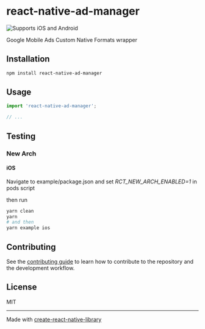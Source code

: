 # react-native-ad-manager

![Supports iOS and Android][support-badge]

Google Mobile Ads Custom Native Formats wrapper

## Installation

```sh
npm install react-native-ad-manager
```

## Usage

```js
import 'react-native-ad-manager';

// ...
```

## Testing

### New Arch

#### iOS

Navigate to example/package.json and set _RCT_NEW_ARCH_ENABLED=1_ in pods script

then run

```sh
yarn clean
yarn
# and then
yarn example ios
```

## Contributing

See the [contributing guide](CONTRIBUTING.md) to learn how to contribute to the repository and the development workflow.

## License

MIT

---

Made with [create-react-native-library](https://github.com/callstack/react-native-builder-bob)

[support-badge]: https://img.shields.io/badge/platforms-android%20%7C%20ios-lightgrey.svg?style=flat-square
